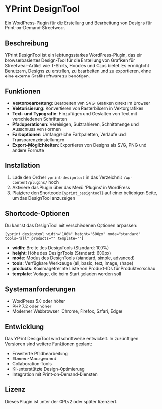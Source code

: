 # YPrint DesignTool

Ein WordPress-Plugin für die Erstellung und Bearbeitung von Designs für Print-on-Demand-Streetwear.

## Beschreibung

YPrint DesignTool ist ein leistungsstarkes WordPress-Plugin, das ein browserbasiertes Design-Tool für die Erstellung von Grafiken für Streetwear-Artikel wie T-Shirts, Hoodies und Caps bietet. Es ermöglicht Benutzern, Designs zu erstellen, zu bearbeiten und zu exportieren, ohne eine externe Grafiksoftware zu benötigen.

## Funktionen

* **Vektorbearbeitung**: Bearbeiten von SVG-Grafiken direkt im Browser
* **Vektorisierung**: Konvertieren von Rasterbildern in Vektorgrafiken
* **Text- und Typografie**: Hinzufügen und Gestalten von Text mit verschiedenen Schriftarten
* **Pfadoperationen**: Vereinigen, Subtrahieren, Schnittmenge und Ausschluss von Formen
* **Farboptionen**: Umfangreiche Farbpaletten, Verläufe und Transparenzeinstellungen
* **Export-Möglichkeiten**: Exportieren von Designs als SVG, PNG und andere Formate

## Installation

1. Lade den Ordner `yprint-designtool` in das Verzeichnis `/wp-content/plugins/` hoch
2. Aktiviere das Plugin über das Menü 'Plugins' in WordPress
3. Platziere den Shortcode `[yprint_designtool]` auf einer beliebigen Seite, um das DesignTool anzuzeigen

## Shortcode-Optionen

Du kannst das DesignTool mit verschiedenen Optionen anpassen:

```
[yprint_designtool width="100%" height="600px" mode="standard" tools="all" products="" template=""]
```

* **width**: Breite des DesignTools (Standard: 100%)
* **height**: Höhe des DesignTools (Standard: 600px)
* **mode**: Modus des DesignTools (standard, simple, advanced)
* **tools**: Verfügbare Werkzeuge (all, basic, text, image, shape)
* **products**: Kommagetrennte Liste von Produkt-IDs für Produktvorschau
* **template**: Vorlage, die beim Start geladen werden soll

## Systemanforderungen

* WordPress 5.0 oder höher
* PHP 7.2 oder höher
* Moderner Webbrowser (Chrome, Firefox, Safari, Edge)

## Entwicklung

Das YPrint DesignTool wird schrittweise entwickelt. In zukünftigen Versionen sind weitere Funktionen geplant:

* Erweiterte Pfadbearbeitung
* Ebenen-Management
* Collaboration-Tools
* KI-unterstützte Design-Optimierung
* Integration mit Print-on-Demand-Diensten

## Lizenz

Dieses Plugin ist unter der GPLv2 oder später lizenziert.